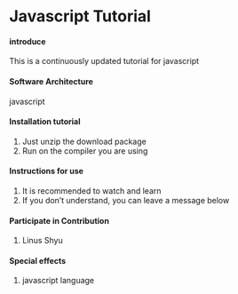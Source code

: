 # Javascript Tutorial

#### introduce
This is a continuously updated tutorial for javascript

#### Software Architecture
javascript


#### Installation tutorial

1. Just unzip the download package
2. Run on the compiler you are using

#### Instructions for use

1. It is recommended to watch and learn
2. If you don’t understand, you can leave a message below

#### Participate in Contribution

1. Linus Shyu


#### Special effects

1. javascript language
